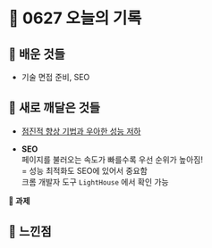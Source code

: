 # 🧸 0627 오늘의 기록
## 💙 배운 것들
* 기술 면접 준비, SEO

## 💚 새로 깨달은 것들
* [점진적 향상 기법과 우아한 성능 저하](https://github.com/areumz/TIL/blob/main/JavaScript/Etc/%EC%A0%90%EC%A7%84%EC%A0%81%20%ED%96%A5%EC%83%81%20%EA%B8%B0%EB%B2%95%EA%B3%BC%20%EC%9A%B0%EC%95%84%ED%95%9C%20%EC%84%B1%EB%8A%A5%20%EC%A0%80%ED%95%98.md)

* **SEO**   
페이지를 불러오는 속도가 빠를수록 우선 순위가 높아짐!   
= 성능 최적화도 SEO에 있어서 중요함   
크롬 개발자 도구 `LightHouse` 에서 확인 가능   

**📍 과제**

## 💜 느낀점


